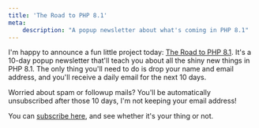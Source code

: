 ```yaml
---
title: 'The Road to PHP 8.1'
meta:
    description: "A popup newsletter about what's coming in PHP 8.1"
---
```


I'm happy to announce a fun little project today: [The Road to PHP 8.1](https://road-to-php.com/). It's a 10-day popup newsletter that'll teach you about all the shiny new things in PHP 8.1. The only thing you'll need to do is drop your name and email address, and you'll receive a daily email for the next 10 days.

Worried about spam or followup mails? You'll be automatically unsubscribed after those 10 days, I'm not keeping your email address! 

You can [subscribe here](https://road-to-php.com/), and see whether it's your thing or not.

